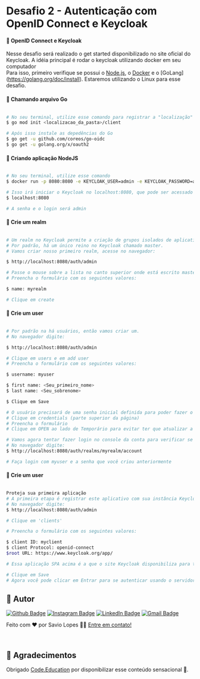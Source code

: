 # Desafio 2 - Autenticação com OpenID Connect e Keycloak

#### 🎲 OpenID Connect e Keycloak

Nesse desafio será realizado o get started disponibilizado no site oficial do Keycloak. A idéia principal é rodar o keycloak utilizando docker em seu computador<br>
Para isso, primeiro verifique se possui o [Node.js](https://nodejs.org/en/), o [Docker](https://docs.docker.com/engine/install/) e o [GoLang] (https://golang.org/doc/install).
Estaremos utilizando o Linux para esse desafio.

#### 🧭 Chamando arquivo Go

```bash

# No seu terminal, utilize esse comando para registrar a "localização" do arquivo go
$ go mod init <localizacao_da_pasta>/client

# Após isso instale as depedências do Go
$ go get -u github.com/coreos/go-oidc
$ go get -u golang.org/x/oauth2

```

#### 🧭 Criando aplicação NodeJS

```bash

# No seu terminal, utilize esse comando
$ docker run -p 8080:8080 -e KEYCLOAK_USER=admin -e KEYCLOAK_PASSWORD=admin quay.io/keycloak/keycloak:11.0.1

# Isso irá iniciar o Keycloak no localhost:8080, que pode ser acessado no navegador escrevendo
$ localhost:8080

# A senha e o login será admin

```

#### 🧭 Crie um realm

```bash

# Um realm no Keycloak permite a criação de grupos isolados de aplicativos e usuários.
# Por padrão, há um único reino no Keycloak chamado master.
# Vamos criar nosso primeiro realm, acesse no navegador:

$ http://localhost:8080/auth/admin

# Passe o mouse sobre a lista no canto superior onde está escrito master e clique em add realm
# Preencha o formulário com os seguintes valores:

$ name: myrealm

# Clique em create

```

#### 🧭 Crie um user

```bash

# Por padrão na há usuários, então vamos criar um.
# No navegador digite:

$ http://localhost:8080/auth/admin

# Clique em users e em add user
# Preencha o formulário com os seguintes valores:

$ username: myuser

$ first name: <Seu_primeiro_nome>
$ last name: <Seu_sobrenome>

$ Clique em Save

# O usuário precisará de uma senha inicial definida para poder fazer o login. Para fazer isso:
# Clique em credentials (parte superior da página)
# Preencha o formulário
# Clique em OPEN ao lado de Temporário para evitar ter que atualizar a senha no primeiro login

# Vamos agora tentar fazer login no console da conta para verificar se o usuário está configurado corretamente.
# No navegador digite:
$ http://localhost:8080/auth/realms/myrealm/account

# Faça login com myuser e a senha que você criou anteriormente

```

#### 🧭 Crie um user

```bash

Proteja sua primeira aplicação
# A primeira etapa é registrar este aplicativo com sua instância Keycloak:
# No navegador digite:
$ http://localhost:8080/auth/admin

# Clique em 'clients'

# Preencha o formulário com os seguintes valores:

$ client ID: myclient
$ client Protocol: openid-connect
$root URL: https://www.keycloak.org/app/

# Essa aplicação SPA acima é a que o site Keycloak disponibiliza para testes.

# Clique em Save
# Agora você pode clicar em Entrar para se autenticar usando o servidor Keycloak iniciado anteriormente.


```

## 🦸 Autor
        
[![Github Badge](https://img.shields.io/badge/-Github-373737?style=flat&logo=Github&logoColor=white)](https://github.com/savio-2-lopes) 
[![Instagram Badge](https://img.shields.io/badge/-Instagram-8a3ab9?style=flat&logo=instagram&logoColor=white)](https://www.instagram.com/savioaugulopes/) 
[![LinkedIn Badge](https://img.shields.io/badge/-LinkedIn-blue?style=flat&logo=linkedin&logoColor=white)](https://www.linkedin.com/in/savio-lopes/) 
[![Gmail Badge](https://img.shields.io/badge/-Gmail-c14438?style=flat&logo=gmail&logoColor=white)](mailto:savio.dev.lopes@gmail.com) 

Feito com ❤️ por Savio Lopes 👋🏽 [Entre em contato!](https://www.linkedin.com/in/savio-lopes/)

<br>

## 💙 Agradecimentos

Obrigado [Code.Education](https://code.education.com.br/) por disponibilizar esse conteúdo sensacional 🚀.
